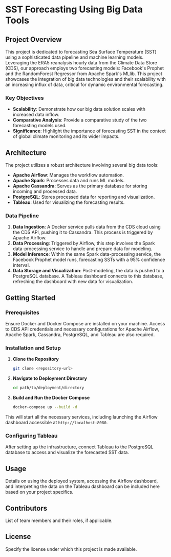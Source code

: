 
# SST Forecasting Using Big Data Tools

## Project Overview

This project is dedicated to forecasting Sea Surface Temperature (SST) using a sophisticated data pipeline and machine learning models. Leveraging the ERA5 reanalysis hourly data from the Climate Data Store (CDS), our approach employs two forecasting models: Facebook's Prophet and the RandomForest Regressor from Apache Spark's MLlib. This project showcases the integration of big data technologies and their scalability with an increasing influx of data, critical for dynamic environmental forecasting.

### Key Objectives

- **Scalability**: Demonstrate how our big data solution scales with increased data inflow.
- **Comparative Analysis**: Provide a comparative study of the two forecasting models used.
- **Significance**: Highlight the importance of forecasting SST in the context of global climate monitoring and its wider impacts.

## Architecture

The project utilizes a robust architecture involving several big data tools:
- **Apache Airflow**: Manages the workflow automation.
- **Apache Spark**: Processes data and runs ML models.
- **Apache Cassandra**: Serves as the primary database for storing incoming and processed data.
- **PostgreSQL**: Stores processed data for reporting and visualization.
- **Tableau**: Used for visualizing the forecasting results.

### Data Pipeline

1. **Data Ingestion**: A Docker service pulls data from the CDS cloud using the CDS API, pushing it to Cassandra. This process is triggered by Apache Airflow.
2. **Data Processing**: Triggered by Airflow, this step involves the Spark data-processing service to handle and prepare data for modeling.
3. **Model Inference**: Within the same Spark data-processing service, the Facebook Prophet model runs, forecasting SSTs with a 95% confidence interval.
4. **Data Storage and Visualization**: Post-modeling, the data is pushed to a PostgreSQL database. A Tableau dashboard connects to this database, refreshing the dashboard with new data for visualization.

## Getting Started

### Prerequisites

Ensure Docker and Docker Compose are installed on your machine. Access to CDS API credentials and necessary configurations for Apache Airflow, Apache Spark, Cassandra, PostgreSQL, and Tableau are also required.

### Installation and Setup

1. **Clone the Repository**
   ```bash
   git clone <repository-url>
   ```

2. **Navigate to Deployment Directory**
   ```bash
   cd path/to/deployment/directory
   ```

3. **Build and Run the Docker Compose**
   ```bash
   docker-compose up --build -d
   ```

This will start all the necessary services, including launching the Airflow dashboard accessible at `http://localhost:8080`.

### Configuring Tableau

After setting up the infrastructure, connect Tableau to the PostgreSQL database to access and visualize the forecasted SST data.

## Usage

Details on using the deployed system, accessing the Airflow dashboard, and interpreting the data on the Tableau dashboard can be included here based on your project specifics.

## Contributors

List of team members and their roles, if applicable.

## License

Specify the license under which this project is made available.
